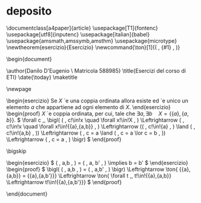 # deposito
\documentclass[a4paper]{article}
\usepackage[T1]{fontenc}
\usepackage[utf8]{inputenc}
\usepackage[italian]{babel}
\usepackage{amsmath,amssymb,amsthm}
\usepackage{microtype}
\newtheorem{esercizio}{Esercizio}
\newcommand{\ton}[1]{( \, {#1} \, )}

\begin{document}

\author{Danilo D'Eugenio \\ Matricola 588985} 
\title{Esercizi del corso di ETI} 
\date{\today}
\maketitle

\newpage

\begin{esercizio}
Se $X$ \`e una coppia ordinata allora esiste ed \`e unico un elemento $a$ che appartiene ad ogni elemento di $X$.
\end{esercizio}
\begin{proof}
$X$ \`e coppia ordinata, per cui, tale che $\exists a, \exists b \quad X=\{\{a\},\{a,b\}\}.$
$ \forall c \,\, \bigl( ( \, c\!\in\!x \quad \forall x\!\in\!X \, ) \Leftrightarrow ( \, c\!\in\!x \quad \forall x\!\in\!\{\{a\},\{a,b\}\} \, ) \Leftrightarrow (( \, c\!\in\!\{a\} \, ) \land ( \, c\!\in\!\{a,b\} \, )) \Leftrightarrow ( \, c = a \land ( \, c = a \lor c = b \, )) \Leftrightarrow ( \, c = a  \, ) \bigr) $
\end{proof}

\bigskip

\begin{esercizio}
$ ( \, a,b \, ) = ( \, a, b' \, ) \implies b = b' $
\end{esercizio}
\begin{proof}
$ \bigl( ( \, a,b \, ) = ( \, a,b' \, ) \bigr) \Leftrightarrow \ton{ \{\{a\},\{a,b\}\} = \{\{a\},\{a,b'\}\}} \Leftrightarrow \ton{ \forall t \,\, t\!\in\!\{\{a\},\{a,b\}\} \Leftrightarrow t\!\in\!\{\{a\},\{a,b'\}\}} $
\end{proof}



\end{document}


